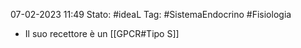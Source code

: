 07-02-2023 11:49
Stato: #ideaL 
Tag: #SistemaEndocrino #Fisiologia 

- Il suo recettore è un [[GPCR#Tipo S]]